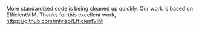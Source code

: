 More standardized code is being cleaned up quickly. Our work is based on EfficientViM. Thanks for this excellent work, https://github.com/mlvlab/EfficientViM
